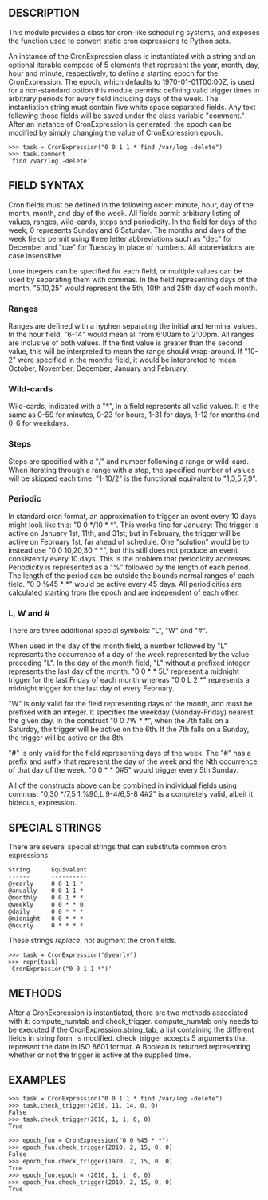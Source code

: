 DESCRIPTION
-----------
This module provides a class for cron-like scheduling systems, and
exposes the function used to convert static cron expressions to Python
sets.

An instance of the CronExpression class is instantiated with a string
and an optional iterable compose of 5 elements that represent the year,
month, day, hour and minute, respectively, to define a starting epoch
for the CronExpression. The epoch, which defaults to 1970-01-01T00:00Z,
is used for a non-standard option this module permits: defining valid
trigger times in arbitrary periods for every field including days of the
week. The instantiation string must contain five white space separated
fields. Any text following those fields will be saved under the class
variable "comment." After an instance of CronExpression is generated,
the epoch can be modified by simply changing the value of
CronExpression.epoch.

    >>> task = CronExpression("0 0 1 1 * find /var/log -delete")
    >>> task.comment
    'find /var/log -delete'


FIELD SYNTAX
------------

Cron fields must be defined in the following order: minute, hour, day of
the month, month, and day of the week. All fields permit arbitrary
listing of values, ranges, wild-cards, steps and periodicity. In the
field for days of the week, 0 represents Sunday and 6 Saturday. The
months and days of the week fields permit using three letter
abbreviations such as "dec" for December and "tue" for Tuesday in place
of numbers. All abbreviations are case insensitive.

Lone integers can be specified for each field, or multiple values can be
used by separating them with commas. In the field representing days of
the month, "5,10,25" would represent the 5th, 10th and 25th day of each
month.

### Ranges ###

Ranges are defined with a hyphen separating the initial and terminal
values. In the hour field, "6-14" would mean all from 6:00am to 2:00pm.
All ranges are inclusive of both values. If the first value is greater
than the second value, this will be interpreted to mean the range should
wrap-around. If "10-2" were specified in the months field, it would be
interpreted to mean October, November, December, January and February.

### Wild-cards ###

Wild-cards, indicated with a "\*", in a field represents all valid
values. It is the same as 0-59 for minutes, 0-23 for hours, 1-31 for
days, 1-12 for months and 0-6 for weekdays.

### Steps ###

Steps are specified with a "/" and number following a range or
wild-card. When iterating through a range with a step, the specified
number of values will be skipped each time. "1-10/2" is the functional
equivalent to "1,3,5,7,9".

### Periodic ###

In standard cron format, an approximation to trigger an event every 10
days might look like this: "0 0 \*/10 \* \*". This works fine for January:
The trigger is active on January 1st, 11th, and 31st; but in February,
the trigger will be active on February 1st, far ahead of schedule. One
"solution" would be to instead use "0 0 10,20,30 \* \*", but this still
does not produce an event consistently every 10 days. This is the
problem that periodicity addresses. Periodicity is represented as a "%"
followed by the length of each period. The length of the period can be
outside the bounds normal ranges of each field. "0 0 %45 \* \*" would be
active every 45 days. All periodicities are calculated starting from the
epoch and are independent of each other.

### L, W and # ###

There are three additional special symbols: "L", "W" and "#".

When used in the day of the month field, a number followed by "L"
represents the occurrence of a day of the week represented by the value
preceding "L". In the day of the month field, "L" without a prefixed
integer represents the last day of the month. "0 0 \* \* 5L" represent a
midnight trigger for the last Friday of each month whereas "0 0 L 2 \*"
represents a midnight trigger for the last day of every February.

"W" is only valid for the field representing days of the month, and must
be prefixed with an integer. It specifies the weekday (Monday-Friday)
nearest the given day. In the construct "0 0 7W \* \*", when the 7th falls
on a Saturday, the trigger will be active on the 6th. If the 7th falls
on a Sunday, the trigger will be active on the 8th.

"#" is only valid for the field representing days of the week. The "#"
has a prefix and suffix that represent the day of the week and the Nth
occurrence of that day of the week. "0 0 \* \* 0#5" would trigger every
5th Sunday.

All of the constructs above can be combined in individual fields using
commas: "0,30 \*/7,5 1,%90,L 9-4/6,5-8 4#2" is a completely valid, albeit
it hideous, expression.

SPECIAL STRINGS
----------------

There are several special strings that can substitute common cron
expressions.

    String      Equivalent
    ------      ----------
    @yearly     0 0 1 1 *
    @anually    0 0 1 1 *
    @monthly    0 0 1 * *
    @weekly     0 0 * * 0
    @daily      0 0 * * *
    @midnight   0 0 * * *
    @hourly     0 * * * *

These strings _replace_, not augment the cron fields.

    >>> task = CronExpression("@yearly")
    >>> repr(task)
    'CronExpression("0 0 1 1 *")'


METHODS
-------

After a CronExpression is instantiated, there are two methods associated
with it: compute_numtab and check_trigger. compute_numtab only needs to
be executed if the CronExpression.string_tab, a list containing the
different fields in string form, is modified. check_trigger accepts 5
arguments that represent the date in ISO 8601 format. A Boolean is
returned representing whether or not the trigger is active at the
supplied time.


EXAMPLES
--------

    >>> task = CronExpression("0 0 1 1 * find /var/log -delete")
    >>> task.check_trigger(2010, 11, 14, 0, 0)
    False
    >>> task.check_trigger(2010, 1, 1, 0, 0)
    True

    >>> epoch_fun = CronExpression("0 0 %45 * *")
    >>> epoch_fun.check_trigger(2010, 2, 15, 0, 0)
    False
    >>> epoch_fun.check_trigger(1970, 2, 15, 0, 0)
    True
    >>> epoch_fun.epoch = (2010, 1, 1, 0, 0)
    >>> epoch_fun.check_trigger(2010, 2, 15, 0, 0)
    True

